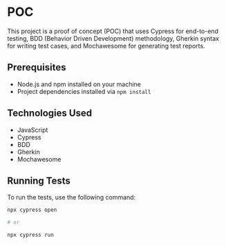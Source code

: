 # POC

This project is a proof of concept (POC) that uses Cypress for end-to-end testing, BDD (Behavior Driven Development) methodology, Gherkin syntax for writing test cases, and Mochawesome for generating test reports.

## Prerequisites

- Node.js and npm installed on your machine
- Project dependencies installed via `npm install`

## Technologies Used

- JavaScript
- Cypress
- BDD
- Gherkin
- Mochawesome

## Running Tests

To run the tests, use the following command:

```bash
npx cypress open

# or

npx cypress run
```